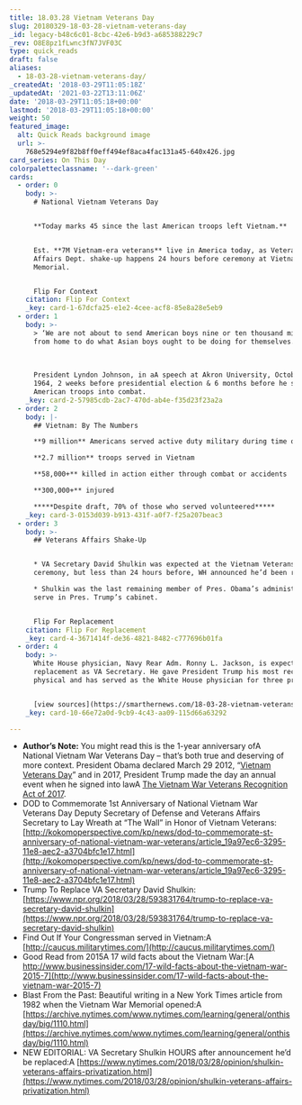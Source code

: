 ```yaml
---
title: 18.03.28 Vietnam Veterans Day
slug: 20180329-18-03-28-vietnam-veterans-day
_id: legacy-b48c6c01-8cbc-42e6-b9d3-a685388229c7
_rev: O8E8pz1fLwnc3fN7JVF03C
type: quick_reads
draft: false
aliases:
  - 18-03-28-vietnam-veterans-day/
_createdAt: '2018-03-29T11:05:18Z'
_updatedAt: '2021-03-22T13:11:06Z'
date: '2018-03-29T11:05:18+00:00'
lastmod: '2018-03-29T11:05:18+00:00'
weight: 50
featured_image:
  alt: Quick Reads background image
  url: >-
    768e5294e9f82b8ff0eff494ef8aca4fac131a45-640x426.jpg
card_series: On This Day
colorpaletteclassname: '--dark-green'
cards:
  - order: 0
    body: >-
      # National Vietnam Veterans Day


      **Today marks 45 since the last American troops left Vietnam.**


      Est. **7M Vietnam-era veterans** live in America today, as Veterans
      Affairs Dept. shake-up happens 24 hours before ceremony at Vietnam War
      Memorial.


      Flip For Context
    citation: Flip For Context
    _key: card-1-67dcfa25-e1e2-4cee-acf8-85e8a28e5eb9
  - order: 1
    body: >-
      > ‘We are not about to send American boys nine or ten thousand miles away
      from home to do what Asian boys ought to be doing for themselves.’  
        
        
        
      President Lyndon Johnson, in aA speech at Akron University, October 21,
      1964, 2 weeks before presidential election & 6 months before he sent
      American troops into combat.
    _key: card-2-57985cdb-2ac7-470d-ab4e-f35d23f23a2a
  - order: 2
    body: |-
      ## Vietnam: By The Numbers

      **9 million** Americans served active duty military during time of war

      **2.7 million** troops served in Vietnam

      **58,000+** killed in action either through combat or accidents

      **300,000+** injured

      *****Despite draft, 70% of those who served volunteered*****
    _key: card-3-0153d039-b913-431f-a0f7-f25a207beac3
  - order: 3
    body: >-
      ## Veterans Affairs Shake-Up


      * VA Secretary David Shulkin was expected at the Vietnam Veterans Memorial
      ceremony, but less than 24 hours before, WH announced he’d been replaced.

      * Shulkin was the last remaining member of Pres. Obama’s administration to
      serve in Pres. Trump’s cabinet.


      Flip For Replacement
    citation: Flip For Replacement
    _key: card-4-3671414f-de36-4821-8482-c777696b01fa
  - order: 4
    body: >-
      White House physician, Navy Rear Adm. Ronny L. Jackson, is expected
      replacement as VA Secretary. He gave President Trump his most recent
      physical and has served as the White House physician for three presidents.


      [view sources](https://smarthernews.com/18-03-28-vietnam-veterans-day/)
    _key: card-10-66e72a0d-9cb9-4c43-aa09-115d66a63292

---
```

* **Author’s Note:** You might read this is the 1-year anniversary ofA National Vietnam War Veterans Day – that’s both true and deserving of more context. President Obama declared March 29 2012, “[Vietnam Veterans Day](https://obamawhitehouse.archives.gov/the-press-office/2012/03/29/presidential-proclamation-vietnam-veterans-day)” and in 2017, President Trump made the day an annual event when he signed into lawA [The Vietnam War Veterans Recognition Act of 2017](https://www.whitehouse.gov/briefings-statements/president-donald-j-trump-signs-s-305-law/).
* DOD to Commemorate 1st Anniversary of National Vietnam War Veterans Day Deputy Secretary of Defense and Veterans Affairs Secretary to Lay Wreath at “The Wall” in Honor of Vietnam Veterans: [http://kokomoperspective.com/kp/news/dod-to-commemorate-st-anniversary-of-national-vietnam-war-veterans/article_19a97ec6-3295-11e8-aec2-a3704bfc1e17.html](http://kokomoperspective.com/kp/news/dod-to-commemorate-st-anniversary-of-national-vietnam-war-veterans/article_19a97ec6-3295-11e8-aec2-a3704bfc1e17.html)
* Trump To Replace VA Secretary David Shulkin: [https://www.npr.org/2018/03/28/593831764/trump-to-replace-va-secretary-david-shulkin](https://www.npr.org/2018/03/28/593831764/trump-to-replace-va-secretary-david-shulkin)
* Find Out If Your Congressman served in Vietnam:A [http://caucus.militarytimes.com/](http://caucus.militarytimes.com/)
* Good Read from 2015A 17 wild facts about the Vietnam War:[A http://www.businessinsider.com/17-wild-facts-about-the-vietnam-war-2015-7](http://www.businessinsider.com/17-wild-facts-about-the-vietnam-war-2015-7)
* Blast From the Past: Beautiful writing in a New York Times article from 1982 when the Vietnam War Memorial opened:A [https://archive.nytimes.com/www.nytimes.com/learning/general/onthisday/big/1110.html](https://archive.nytimes.com/www.nytimes.com/learning/general/onthisday/big/1110.html)
* NEW EDITORIAL: VA Secretary Shulkin HOURS after announcement he’d be replaced:A [https://www.nytimes.com/2018/03/28/opinion/shulkin-veterans-affairs-privatization.html](https://www.nytimes.com/2018/03/28/opinion/shulkin-veterans-affairs-privatization.html)